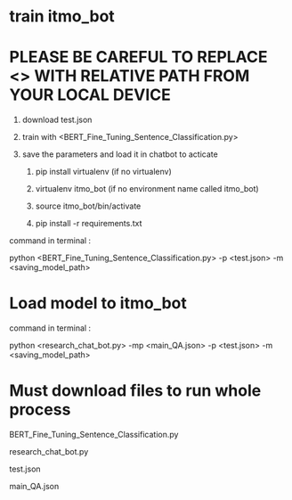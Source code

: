 # train itmo_bot
# PLEASE BE CAREFUL TO REPLACE <> WITH RELATIVE PATH FROM YOUR LOCAL DEVICE
1. download test.json

2. train with <BERT_Fine_Tuning_Sentence_Classification.py>

3. save the parameters and load it in chatbot to acticate
   
   1) pip install virtualenv (if no virtualenv)
   
   2) virtualenv itmo_bot (if no environment name called itmo_bot)
   
   3) source itmo_bot/bin/activate
   
   4) pip install -r requirements.txt

command in terminal :

python <BERT_Fine_Tuning_Sentence_Classification.py> -p <test.json> -m <saving_model_path>


# Load model to itmo_bot
command in terminal :

python <research_chat_bot.py> -mp <main_QA.json> -p <test.json> -m <saving_model_path>


# Must download files to run whole process

BERT_Fine_Tuning_Sentence_Classification.py

research_chat_bot.py

test.json

main_QA.json
